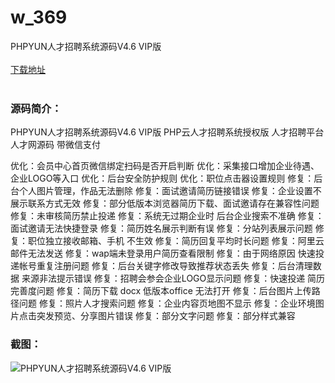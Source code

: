# w_369
PHPYUN人才招聘系统源码V4.6 VIP版
<br/></br>
[下载地址](https://www.uuid2.com/369.html "下载地址")
<br/></br>
<h3>源码简介：</h3>
<p>PHPYUN人才招聘系统源码V4.6 VIP版 PHP云人才招聘系统授权版 人才招聘平台人才网源码 带微信支付<p>
<p>优化：会员中心首页微信绑定扫码是否开启判断
优化：采集接口增加企业待遇、企业LOGO等入口
优化：后台安全防护规则
优化：职位点击器设置规则
修复：后台个人图片管理，作品无法删除
修复：面试邀请简历链接错误
修复：企业设置不展示联系方式无效
修复：部分低版本浏览器简历下载、面试邀请存在兼容性问题
修复：未审核简历禁止投递
修复：系统无过期企业时 后台企业搜索不准确
修复：面试邀请无法快捷登录
修复：简历姓名展示判断有误
修复：分站列表展示问题
修复：职位独立接收邮箱、手机 不生效
修复：简历回复平均时长问题
修复：阿里云邮件无法发送
修复：wap端未登录用户简历查看限制
修复：由于网络原因 快速投递帐号重复注册问题
修复：后台关键字修改导致推荐状态丢失
修复：后台清理数据 来源非法提示错误
修复：招聘会参会企业LOGO显示问题
修复：快速投递 简历完善度问题
修复：简历下载 docx 低版本office 无法打开
修复：后台图片上传路径问题
修复：照片人才搜索问题
修复：企业内容页地图不显示
修复：企业环境图片点击突发预览、分享图片错误
修复：部分文字问题
修复：部分样式兼容<p>
<h3>截图：</h3>
<img src="https://www.uuid2.com/wp-content/uploads/img/202105/a1be986608.jpg" alt="PHPYUN人才招聘系统源码V4.6 VIP版">
